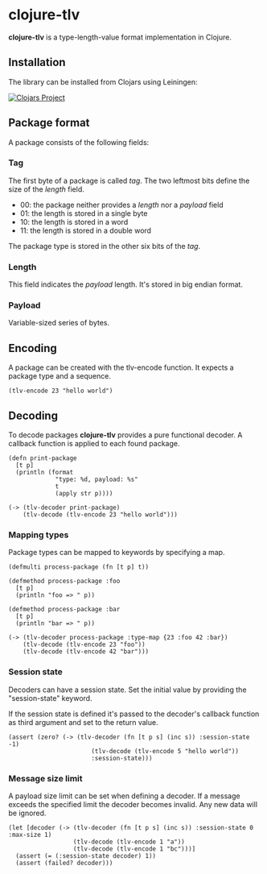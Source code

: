 # clojure-tlv

**clojure-tlv** is a type-length-value format implementation in Clojure.

## Installation

The library can be installed from Clojars using Leiningen:

[![Clojars Project](http://clojars.org/zcfux/clojure-tlv/latest-version.svg)](https://clojars.org/zcfux/clojure-tlv)

## Package format

A package consists of the following fields:

### Tag

The first byte of a package is called *tag*. The two leftmost bits define the
size of the *length* field.

* 00: the package neither provides a *length* nor a *payload* field
* 01: the length is stored in a single byte
* 10: the length is stored in a word
* 11: the length is stored in a double word

The package type is stored in the other six bits of the *tag*.

### Length

This field indicates the *payload* length. It's stored in big endian format.

### Payload

Variable-sized series of bytes.

## Encoding

A package can be created with the tlv-encode function. It expects a package type
and a sequence.

	(tlv-encode 23 "hello world")

## Decoding

To decode packages **clojure-tlv** provides a pure functional decoder. A
callback function is applied to each found package.

	(defn print-package
	  [t p]
	  (println (format
	             "type: %d, payload: %s"
	             t
	             (apply str p))))

	(-> (tlv-decoder print-package)
	    (tlv-decode (tlv-encode 23 "hello world")))

### Mapping types

Package types can be mapped to keywords by specifying a map.

	(defmulti process-package (fn [t p] t))

	(defmethod process-package :foo
	  [t p]
	  (println "foo => " p))

	(defmethod process-package :bar
	  [t p]
	  (println "bar => " p))

	(-> (tlv-decoder process-package :type-map {23 :foo 42 :bar})
	    (tlv-decode (tlv-encode 23 "foo"))
	    (tlv-decode (tlv-encode 42 "bar")))

### Session state

Decoders can have a session state. Set the initial value by providing the
"session-state" keyword.

If the session state is defined it's passed to the decoder's callback function
as third argument and set to the return value.

	(assert (zero? (-> (tlv-decoder (fn [t p s] (inc s)) :session-state -1)
                           (tlv-decode (tlv-encode 5 "hello world"))
                           :session-state)))

### Message size limit

A payload size limit can be set when defining a decoder. If a message exceeds the
specified limit the decoder becomes invalid. Any new data will be ignored.

	(let [decoder (-> (tlv-decoder (fn [t p s] (inc s)) :session-state 0 :max-size 1)
	                  (tlv-decode (tlv-encode 1 "a"))
	                  (tlv-decode (tlv-encode 1 "bc")))]
	  (assert (= (:session-state decoder) 1))
	  (assert (failed? decoder)))
